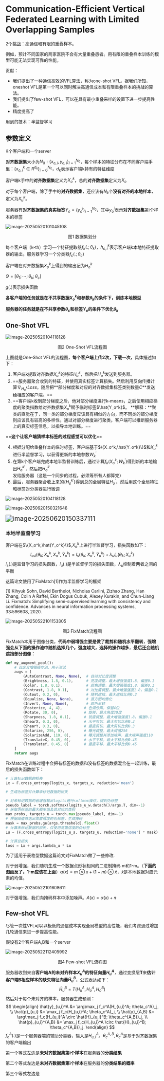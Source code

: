 # Communication-Efficient Vertical Federated Learning  with Limited Overlapping Samples

2个挑战：高通信和有限的重叠样本。

例如，预计不同国家的两家医院不会有大量重叠患者。用有限的重叠样本训练的模型可能无法实现可靠的性能。

贡献：

- 我们提出了一种通信高效的VFL算法，称为one-shot VFL。据我们所知，oneshot VFL是第一个可以同时解决高通信成本和有限重叠样本的挑战的算法。
- 我们提出了few-shot VFL，可以在具有最小重叠采样的设置下进一步提高性能。
- 精度提高了



用到的技术：半监督学习





## 参数定义

K个客户端和一个server

**对齐数据集**大小为$N_0:\{x_{o,i},y_{o,i}\}_{i=1}^{N_0}$，每个样本的特征分布在不同客户端手里：$\{x_{o,i}^k\in R^{d_k}\}_{i=0}^{N_0}$，$d_k$表示客户端k持有的特征维度

客户端k手中的**对齐数据集**定义为$X_o^k$，总的**对齐数据集**定义为$X_o$



对于每个客户端，除了手中的**对齐数据集**，还应该有$N_k$个**没有对齐的本地样本**，定义为$X_u^k$。

服务器有**对齐数据集的真实标签**$Y_o=\{y_o^i\}_{i=1}^{N_0}$，其中$y_o^i$表示**对齐数据集**第i个样本的标签



![**image-20250520101045108**](.\assets\image-20250520101045108.png)

<center>图1 数据集划分</center>



每个客户端（k-th）学习一个特征提取器$f_k(.;\theta_k)$，$h_{o,i}^k$表示客户端k本地特征提取器的输出。服务器学习一个分类器$f_c(.;\theta_c)$

客户端在对齐数据集$X_o^k$上得到的输出记为$H_o^k$

$\Theta=[\theta_1;\cdots;\theta_k;\theta_c]$

$g(.)$表示损失函数

**各客户端的任务就是在不共享数据$X_o^k$和参数$\theta_k$的条件下，训练本地模型**

**服务器的任务就是在不共享参数$\theta_c$和标签$Y_o$的条件下优化$\theta_k$**





## One-Shot VFL

![image-20250520104118128](.\assets\image-20250520104118128.png)

<center>图2 One-Shot VFL流程图</center>

上图就是One-Shot VFL的流程图，**每个客户端上传2次，下载一次**，具体描述如下：

1. 客户端k提取对齐数据$X_o^k$的特征$H_o^k$，然后把$H_o^k$发送到服务器。
2. ==服务器聚合收到的特征，并使用真实标签计算损失。然后利用反向传播计算$\nabla_{H_o^k}Loss$。随后把**部分梯度和对应的对齐数据集标签类别数量$C$**发送给相应的客户端。==
3. ==客户端k收到部分梯度之后，他对部分梯度进行k-means，之后使用相应梯度的聚类指数给对齐数据集$X_o^k$赋予临时标签$\hat{Y_o^k}$。
    **解释：**聚类的直觉在于，同一类的部分梯度应该具有相似的方向，而不同类的部分梯度则应该具有较高的多样性。通过对部分梯度进行聚类，客户端可以推断服务器上的真实标签信息，以指导本地训练。==

==**这个让客户端猜样本标签的过程感觉可以优化**==

4. 根据分配给重叠样本的临时标签，客户端基于$\{X_o^k,\hat{Y_o^k}\}$和$X_u^k$进行半监督学习，以获得更新的本地参数$W_k^{'}$
5. 在第k个客户端完成本地半监督训练后，通过计算$f_k(X_o^k;W_k^{'})$得到新的本地输出${H_o^k}^{'}$，然后把${H_o^k}^{'}$发给服务器（这是一个同步的过程，必须等所有人都算完）
6. 最后，服务器聚合收上来的$\{{H_o^k}^{'}\}$得到总的全局特征${H_o}^{'}$，然后用这个全局特征和标签对分类器进行微调



![image-20250520104118128](./assets/image-20250520104118128.png)

![image-20250620150321648](./assets/image-20250620150321648.png)



<img src="./assets/image-20250620150337111.png" alt="image-20250620150337111" style="zoom:150%;" />

### 本地半监督学习

客户端在$\{X_o^k,\hat{Y_o^k}\}$,$X_o^k$上进行半监督学习，损失函数如下：
$$
l_{ssl}\left(\theta_k;X_u^k,X_o^k,\hat{Y}_o^k\right)=l_s\left(\theta_k;X_o^k,\hat{Y}_o^k\right)+\lambda_ul_u\left(\theta_k;X_u^k\right)
$$
$l_s(.)$是监督学习的损失函数，$l_u(.)$是半监督学习的损失函数，$\lambda_u$控制着两者之间的平衡



这篇论文使用了FixMatch[1]作为半监督学习的框架

[1] Kihyuk Sohn, David Berthelot, Nicholas Carlini, Zizhao Zhang, Han Zhang, Colin A Raffel, Ekin Dogus Cubuk, Alexey Kurakin, and Chun-Liang Li. Fixmatch: Simplifying semi-supervised learning with consistency and confidence. Advances in neural information processing systems, 33:596608, 2020.

![image-20250522101153305](./assets/image-20250522101153305.png)

<center>图3 FixMatch流程图</center>

FixMatch本用于图像分类，**代码中弱增强主要是做了裁剪和随机水平翻转**，**强增强会从下面的操作池中随机选择几个，强度越大，选择的操作越多**，**最后还会随机遮挡部分图像**：

```python
def my_augment_pool():
    # 自定义增强操作池，用于测试
    augs = [
        (AutoContrast, None, None),  # 自动对比度调整
        (Brightness, 1.8, 0.1),      # 亮度调整，最大增强强度1.8，偏差0.1
        (Color, 1.8, 0.1),           # 颜色调整，最大增强强度1.8，偏差0.1
        (Contrast, 1.8, 0.1),        # 对比度调整，最大增强强度1.8，偏差0.1
        (Cutout, 0.2, 0),            # 随机遮挡，最大遮挡比例0.2
        (Equalize, None, None),      # 直方图均衡化
        (Invert, None, None),        # 颜色反转
        (Posterize, 4, 4),          # 色调分离，保留4位
        (Rotate, 30, 0),            # 旋转，最大角度30度
        (Sharpness, 1.8, 0.1),      # 锐度调整，最大增强强度1.8，偏差0.1
        (ShearX, 0.3, 0),           # 水平剪切，最大剪切比例0.3
        (ShearY, 0.3, 0),           # 垂直剪切，最大剪切比例0.3
        (Solarize, 256, 0),         # 曝光调整，最大阈值256
        (SolarizeAdd, 110, 0),      # 曝光调整并添加噪声，最大噪声强度110
        (TranslateX, 0.45, 0),      # 水平平移，最大平移比例0.45
        (TranslateY, 0.45, 0)       # 垂直平移，最大平移比例0.45
    ]
    return augs
```

FixMatch在训练过程中会把有标签的数据和没有标签的数据混合在一起训练，最后的损失函数如下：

```python
# 计算标记数据的损失
Lx = F.cross_entropy(logits_x, targets_x, reduction='mean')

# 生成伪标签并计算未标记数据的损失

# 对未标记数据的弱增强输出logits进行softmax操作，得到伪标签
pseudo_label = torch.softmax(logits_u_w.detach()/args.T, dim=-1)
# 获取伪标签的最大概率值及其对应的类别
max_probs, targets_u = torch.max(pseudo_label, dim=-1)
# 根据阈值筛选出高置信度的伪标签，生成掩码
mask = max_probs.ge(args.threshold).float()
# 计算未标记数据的损失，仅使用高置信度的伪标签
Lu = (F.cross_entropy(logits_u_s, targets_u, reduction='none') * mask).mean()

# 计算总损失
loss = Lx + args.lambda_u * Lu

```





为了适用于表格型数据这篇论文对FixMatch做了一些修改.

对于弱增强，我们随机生成一个数据点形状相同的二进制掩码 m和1-m。（**下面的图画反了，1-m应该在上面**）${\alpha(x)}={m}\otimes{x}+{(1}-{m})\otimes{\bar{x}}$，$\bar{x}$是本地数据对应元素的均值。

![image-20250522101608611](./assets/image-20250522101608611.png)

对于强增强，我们向掩码样本中添加噪声。$A(x)=\alpha(x)+n$



## Few-shot VFL

尽管一次性VFL可以以极低的通信成本实现全局模型的高性能，我们考虑通过增加几轮通信来进一步提高性能。

假设有2个客户端A,B和一个server

![image-20250522112405992](./assets/image-20250522112405992.png)

<center>图4 Few-shot VFL流程图</center>

服务器收到来自**客户端A的未对齐样本$X_u^A$的特征向量$H_u^A$**，通过变换层**T**来**估计客户端B相应样本的缺失特征向量$\widehat{H}_{u}^{B}$**，公式表达如下：
$$
\widehat{H}_{u}^{B}=T \left( H_{u}^{A},H_{o}^{A},H_{o}^{B} \right)
$$
然后对于每个未对齐的样本，服务器生成预测：
$$
\begin{align}
\hat{y}_{u,i}^A &= \arg\max_j f_c^A(H_{u,i}^A; \theta_c^A)_j, \\
\hat{p}_{u,i} &= \max_j f_c(H_{u,i}^A; \theta_c^A)_j, \\
\hat{y}_{A,B} &= \arg\max_j f_c(H_{u,i}^A \circ \hat{H}_{u,i}^B; \theta_c^{A,B})_j, \\
\hat{p}_{u,i}^{A,B} &= \max_j f_c(H_{u,i}^A \circ \hat{H}_{u,i}^B; \theta_c^{A,B})_j.
\end{align}
$$
$f_c^A(.)$是一个服务器端的辅助分类器，输入是$H_{u,i}^A$。$\theta_c^{A,B},\theta_c^{A}$是基于对齐数据集的客户端输出

第一个等式左边是**未对齐数据集第i个样本**在服务器的**分类结果**

第二个等式左边是**未对齐数据集第i个样本**在服务器的**分类结果的概率**

第三个等式左边是
